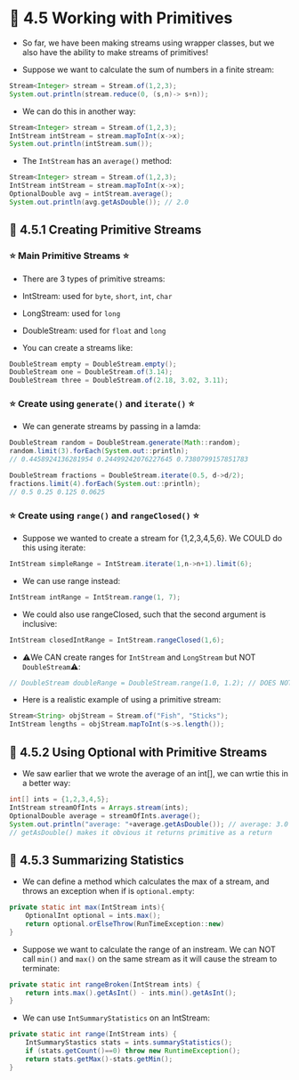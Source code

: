 
# 🧠 4.5 Working with Primitives

* So far, we have been making streams using wrapper classes, but we also have the ability to make streams of primitives!

* Suppose we want to calculate the sum of numbers in a finite stream:

```java
Stream<Integer> stream = Stream.of(1,2,3);
System.out.println(stream.reduce(0, (s,n)-> s+n));
```

* We can do this in another way:

```java
Stream<Integer> stream = Stream.of(1,2,3);
IntStream intStream = stream.mapToInt(x->x);
System.out.println(intStream.sum());
```

* The `IntStream` has an `average()` method:

```java
Stream<Integer> stream = Stream.of(1,2,3);
IntStream intStream = stream.mapToInt(x->x);
OptionalDouble avg = intStream.average();
System.out.println(avg.getAsDouble()); // 2.0
```

## 🔴 4.5.1 Creating Primitive Streams

### ⭐ Main Primitive Streams ⭐


* There are 3 types of primitive streams:

- IntStream: used for `byte`, `short`, `int`, `char`

- LongStream: used for `long`

- DoubleStream: used for `float` and `long`

* You can create a streams like:

```java
DoubleStream empty = DoubleStream.empty();
DoubleStream one = DoubleStream.of(3.14);
DoubleStream three = DoubleStream.of(2.18, 3.02, 3.11);
```

### ⭐ Create using `generate()` and `iterate()` ⭐

* We can generate streams by passing in a lamda:

```java
DoubleStream random = DoubleStream.generate(Math::random);
random.limit(3).forEach(System.out::println);
// 0.4458924136281954 0.24499242076227645 0.7380799157851783

DoubleStream fractions = DoubleStream.iterate(0.5, d->d/2);
fractions.limit(4).forEach(System.out::println);
// 0.5 0.25 0.125 0.0625
```

### ⭐ Create using `range()` and `rangeClosed()` ⭐

* Suppose we wanted to create a stream for {1,2,3,4,5,6}. We COULD do this using iterate:

```java
IntStream simpleRange = IntStream.iterate(1,n->n+1).limit(6);
```

* We can use range instead:

```java
IntStream intRange = IntStream.range(1, 7);
```

* We could also use rangeClosed, such that the second argument is inclusive:

```java
IntStream closedIntRange = IntStream.rangeClosed(1,6);
```

* ⚠️We CAN create ranges for `IntStream` and `LongStream` but NOT `DoubleStream`⚠️:

```java
// DoubleStream doubleRange = DoubleStream.range(1.0, 1.2); // DOES NOT COMPILE
```

* Here is a realistic example of using a primitive stream:

```java
Stream<String> objStream = Stream.of("Fish", "Sticks");
IntStream lengths = objStream.mapToInt(s->s.length());
```

## 🔴 4.5.2 Using Optional with Primitive Streams

* We saw earlier that we wrote the average of an int[], we can wrtie this in a better way:

```java
int[] ints = {1,2,3,4,5};
IntStream streamOfInts = Arrays.stream(ints);
OptionalDouble average = streamOfInts.average();
System.out.println("average: "+average.getAsDouble()); // average: 3.0
// getAsDouble() makes it obvious it returns primitive as a return	
```

## 🔴 4.5.3 Summarizing Statistics

* We can define a method which calculates the max of a stream, and throws an exception when if is `optional.empty`:

```java
private static int max(IntStream ints){
    OptionalInt optional = ints.max();
    return optional.orElseThrow(RunTimeException::new)
}
```

* Suppose we want to calculate the range of an instream. We can NOT call `min()` and `max()` on the same stream as it will cause the stream to terminate:

```java
private static int rangeBroken(IntStream ints) {
    return ints.max().getAsInt() - ints.min().getAsInt();
}
```

* We can use `IntSummaryStatistics` on an IntStream:

```java
private static int range(IntStream ints) {
    IntSummaryStastics stats = ints.summaryStatistics();
    if (stats.getCount()==0) throw new RuntimeException();
    return stats.getMax()-stats.getMin();
}
```